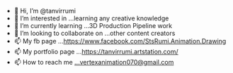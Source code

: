 - 👋 Hi, I’m @tanvirrumi
- 👀 I’m interested in ...learning any creative knowledge
- 🌱 I’m currently learning ...3D Production Pipeline work
- 💞️ I’m looking to collaborate on ...other content creators
- 📫 My fb page ...https://www.facebook.com/StsRumi.Animation.Drawing
- 📫 My portfolio page ...https://tanvirrumi.artstation.com/
- 📫 How to reach me ...vertexanimation070@gmail.com

<!---
tanvirrumi/tanvirrumi is a ✨ special ✨ repository because its `README.md` (this file) appears on your GitHub profile.
You can click the Preview link to take a look at your changes.
--->

